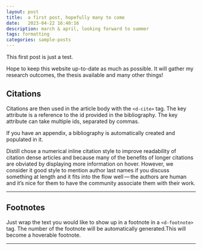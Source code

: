```yaml
---
layout: post
title:  a first post, hopefully many to come
date:   2023-04-22 16:40:16
description: march & april, looking forward to summer
tags: formatting
categories: sample-posts
---
```

This first post is just a test. 

Hope to keep this website up-to-date as much as possible. It will gather my research outcomes, the thesis available and many other things!

## Citations

Citations are then used in the article body with the `<d-cite>` tag.
The key attribute is a reference to the id provided in the bibliography.
The key attribute can take multiple ids, separated by commas.

If you have an appendix, a bibliography is automatically created and populated in it.

Distill chose a numerical inline citation style to improve readability of citation dense articles and because many of the benefits of longer citations are obviated by displaying more information on hover.
However, we consider it good style to mention author last names if you discuss something at length and it fits into the flow well — the authors are human and it’s nice for them to have the community associate them with their work.

***

## Footnotes

Just wrap the text you would like to show up in a footnote in a `<d-footnote>` tag.
The number of the footnote will be automatically generated.<d-footnote>This will become a hoverable footnote.</d-footnote>

***